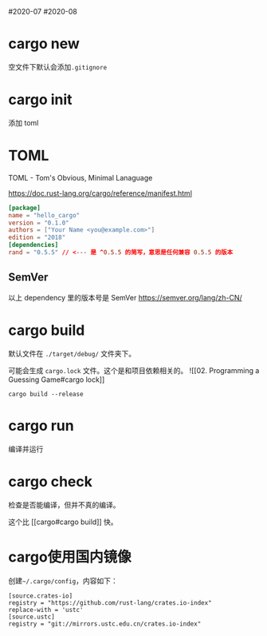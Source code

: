 #2020-07
#2020-08

# cargo new
空文件下默认会添加`.gitignore`

# cargo init
添加 toml

# TOML
TOML - Tom's Obvious, Minimal Lanaguage

https://doc.rust-lang.org/cargo/reference/manifest.html

``` toml
[package]
name = "hello_cargo"
version = "0.1.0"
authors = ["Your Name <you@example.com>"]
edition = "2018"
[dependencies]
rand = "0.5.5" // <--- 是 ^0.5.5 的简写，意思是任何兼容 0.5.5 的版本
```

## SemVer
以上 dependency 里的版本号是 SemVer https://semver.org/lang/zh-CN/

# cargo build
默认文件在 `./target/debug/` 文件夹下。

可能会生成 `cargo.lock` 文件。这个是和项目依赖相关的。
![[02. Programming a Guessing Game#cargo lock]]

`cargo build --release`

# cargo run
编译并运行

# cargo check
检查是否能编译，但并不真的编译。

这个比 [[cargo#cargo build]] 快。

# cargo使用国内镜像
创建`~/.cargo/config`，内容如下：
```
[source.crates-io]
registry = "https://github.com/rust-lang/crates.io-index"
replace-with = 'ustc'
[source.ustc]
registry = "git://mirrors.ustc.edu.cn/crates.io-index"
```
